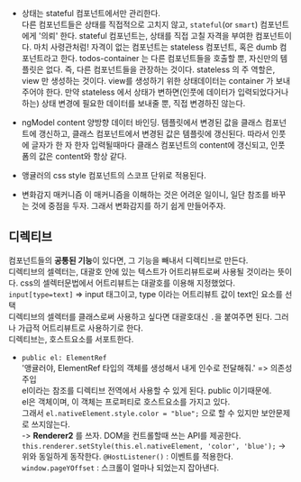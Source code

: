 
- 상태는 stateful 컴포넌트에서만 관리한다.  
  다른 컴포넌트들은 상태를 직접적으로 고치지 않고, `stateful`(or `smart`) 컴포넌트에게 '의뢰' 한다. stateful 컴포넌트는, 상태를 직접 고칠 자격을 부여한 컴포넌트이다. 마치 사령관처럼! 자격이 없는 컴포넌트는 stateless 컴포넌트, 혹은 dumb 컴포넌트라고 한다. todos-container 는 다른 컴포넌트들을 호출할 뿐, 자신만의 템플릿은 없다. 즉, 다른 컴포넌트들을 관장하는 것이다. stateless 의 주 역할은, view 만 생성하는 것이다. view를 생성하기 위한 상태데이터는 container 가 보내주어야 한다. 만약 stateless 에서 상태가 변하면(인풋에 데이터가 입력되었다거나 하는) 상태 변경에 필요한 데이터를 보내줄 뿐, 직접 변경하진 않는다. 

- ngModel content
  양방향 데이터 바인딩. 템플릿에서 변경된 값을 클래스 컴포넌트에 갱신하고, 클래스 컴포넌트에서 변경된 값은 템플릿에 갱신된다. 따라서 인풋에 글자가 한 자 한자 입력될때마다 클래스 컴포넌트의 content에 갱신되고, 인풋 폼의 값은 content와 항상 같다. 

- 앵귤러의 css style
  컴포넌트의 스코프 단위로 적용된다. 

- 변화감지 매커니즘
  이 매커니즘을 이해하는 것은 어려운 일이니, 일단 참조를 바꾸는 것에 중점을 두자. 그래서 변화감지를 하기 쉽게 만들어주자.

## 디렉티브  

컴포넌트들의 **공통된 기능**이 있다면, 그 기능을 빼내서 디렉티브로 만든다.  
디렉티브의 셀렉터는, 대괄호 안에 있는 텍스트가 어트리뷰트로써 사용될 것이라는 뜻이다. css의 셀렉터문법에서 어트리뷰트는 대괄호를 이용해 지정했었다.  
`input[type=text]` => input 태그이고, type 이라는 어트리뷰트 값이 text인 요소를 선택  
디렉티브의 셀렉터를 클래스로써 사용하고 싶다면 대괄호대신 `.`을 붙여주면 된다. 그러나 가급적 어트리뷰트로 사용하기로 한다.  
디렉티브는, 호스트요소를 서포트한다.  
- `public el: ElementRef`  
  '앵귤러야, ElementRef 타입의 객체를 생성해서 내게 인수로 전달해줘.' => 의존성주입  
el이라는 참조를 디렉티브 전역에서 사용할 수 있게 된다. public 이기때문에.  
el은 객체이며, 이 객체는 프로퍼티로 호스트요소를 가지고 있다.  
그래서 `el.nativeElement.style.color = "blue";` 으로 할 수 있지만 보안문제로 쓰지않는다.  
  -> **Renderer2** 를 쓰자. DOM을 컨트롤할때 쓰는 API를 제공한다.  
`this.renderer.setStyle(this.el.nativeElement, 'color', 'blue');`
  -> 위와 동일하게 동작한다. 
`@HostListener()` : 이벤트를 적용한다. 
`window.pageYOffset` : 스크롤이 얼마나 되었는지 잡아낸다. 


